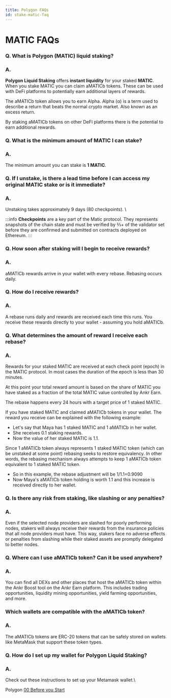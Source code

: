 ```yaml
---
title: Polygon FAQs
id: stake-matic-faq
---
```


# MATIC FAQs

### **Q. What is Polygon (MATIC) liquid staking?**

### **A.**

**Polygon Liquid Staking** offers **instant liquidity** for your staked **MATIC**. When you stake MATIC you can claim aMATICb tokens. These can be used with DeFi platforms to potentially earn additional layers of rewards.

The aMATICb token allows you to earn Alpha. Alpha (α) is a term used to describe a return that beats the normal crypto market. Also known as an excess return.

By staking aMATICb tokens on other DeFi platforms there is the potential to earn additional rewards.

### Q. What is the minimum amount of MATIC I can stake?

### A.

The minimum amount you can stake is **1 MATIC**.

### Q. If I unstake, is there a lead time before I can access my original MATIC stake or is it immediate?

### A.

Unstaking takes approximately 9 days (80 checkpoints). \


:::info
**Checkpoints** are a key part of the Matic protocol. They represents snapshots of the chain state and must be verified by ⅔+ of the validator set before they are confirmed and submitted on contracts deployed on Ethereum.
:::

### Q. How soon after staking will I begin to receive rewards?

### A.

aMATICb rewards arrive in your wallet with every rebase. Rebasing occurs daily.

### Q. How do I receive rewards?

### A.

A rebase runs daily and rewards are received each time this runs. You receive these rewards directly to your wallet - assuming you hold aMATICb.


### Q. What determines the amount of reward I receive each rebase?

### A.

Rewards for your staked MATIC are received at each check point (epoch) in the MATIC protocol. In most cases the duration of the epoch is less than 30 minutes.

At this point your total reward amount is based on the share of MATIC you have staked as a fraction of the total MATIC value controlled by Ankr Earn.&#x20;

The rebase happens every 24 hours with a target price of 1 staked MATIC.&#x20;

If you have staked MATIC and claimed aMATICb tokens in your wallet. The reward you receive can be explained with the following example:

* Let's say that Maya has 1 staked MATIC and 1 aMATICb in her wallet.&#x20;
* She receives 0.1 staking rewards.&#x20;
* Now the value of her staked MATIC is 1.1.

Since 1 aMATICb token always represents 1 staked MATIC token (which can be unstaked at some point) rebasing seeks to restore equivalency. In other words, the rebasing mechanism always attempts to keep 1 aMATICb token equivalent to 1 staked MATIC token.&#x20;

* So in this example, the rebase adjustment will be 1/1.1=0.9090
* Now Maya's aMATICb token holding is worth 1.1 and this increase is received directly to her wallet.&#x20;

### Q. Is there any risk from staking, like slashing or any penalties?

### A.

Even if the selected node providers are slashed for poorly performing nodes, stakers will always receive their rewards from the insurance policies that all node providers must have. This way, stakers face no adverse effects or penalties from slashing while their staked assets are promptly delegated to better nodes.

### Q. Where can I use aMATICb token? Can it be used anywhere?

### A.&#x20;

You can find all DEXs and other places that host the aMATICb token within the Ankr Boost tool on the Ankr Earn platform. This includes trading opportunities, liquidity mining opportunities, yield farming opportunities, and more.

### Which wallets are compatible with the aMATICb token?&#x20;

### A.&#x20;

The aMATICb tokens are ERC-20 tokens that can be safely stored on wallets like MetaMask that support these token types.&#x20;

### Q. How do I set up my wallet for Polygon Liquid Staking?

### A.

Check out these instructions to set up your Metamask wallet.\

Polygon [00 Before you Start](matic-staking-00.md)

